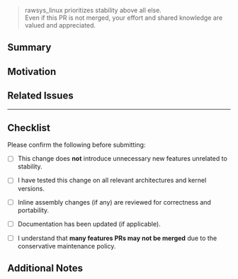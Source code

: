 > rawsys_linux prioritizes stability above all else.  
> Even if this PR is not merged, your effort and shared knowledge are valued and appreciated.

## Summary
<!-- Briefly describe what this PR changes or adds -->

## Motivation
<!-- Why is this change necessary? How does it improve stability or maintainability? -->

## Related Issues
<!-- If this PR relates to an open issue, link it here (e.g., Fixes #123) -->

---

## Checklist
Please confirm the following before submitting:

- [ ] This change does **not** introduce unnecessary new features unrelated to stability.
- [ ] I have tested this change on all relevant architectures and kernel versions.
- [ ] Inline assembly changes (if any) are reviewed for correctness and portability.
- [ ] Documentation has been updated (if applicable).
- [ ] I understand that **many features PRs may not be merged** due to the conservative maintenance policy.


## Additional Notes
<!-- Optional: Share any usage examples, test results, or observations that could help reviewers -->
